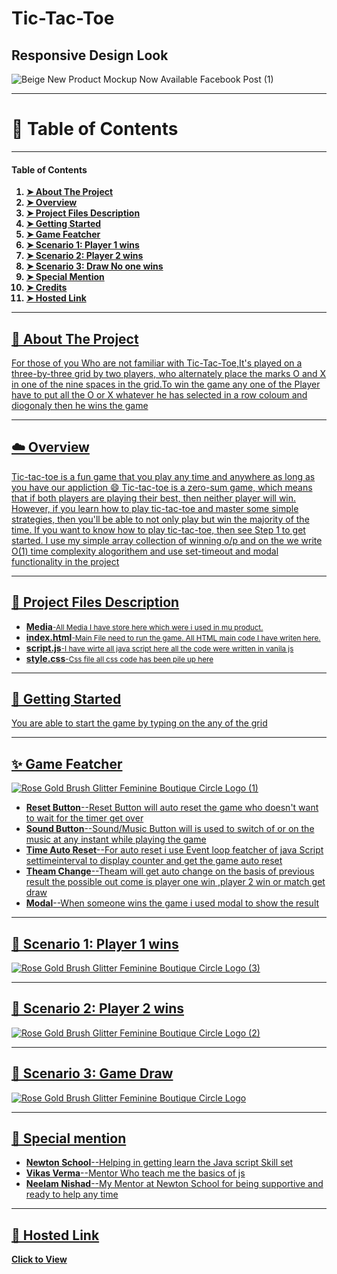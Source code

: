 # Tic-Tac-Toe

<h2>Responsive Design Look</h2>

![Beige New Product Mockup Now Available Facebook Post (1)](https://user-images.githubusercontent.com/110536209/197220236-e9b1df7e-58be-44dd-a356-fbab67934194.png)


<hr>

<h1>📖 Table of Contents</h1>

<hr>

<h4>Table of Contents</h4>
<ol>

<b>
<li><a href="https://github.com/Abhishekraj00/tik-tak-toe/blob/master/README.md#-about-the-project">➤ About The Project </a></li>
<li><a href="https://github.com/Abhishekraj00/tik-tak-toe/blob/master/README.md#%EF%B8%8F-overview">➤ Overview</li>
<li><a href="https://github.com/Abhishekraj00/tik-tak-toe/blob/master/README.md#-project-files-description">➤ Project Files Description</li>
<li><a href="https://github.com/Abhishekraj00/tik-tak-toe/blob/master/README.md#-getting-started">➤ Getting Started</li>
<li><a href="https://github.com/Abhishekraj00/tik-tak-toe/blob/master/README.md#-game-featcher-">➤ Game Featcher</li>
<li><a href="(https://github.com/Abhishekraj00/tik-tak-toe/blob/master/README.md#-scenario-1-player-1-wins">➤ Scenario 1: Player 1 wins </li>
<li><a href="https://github.com/Abhishekraj00/tik-tak-toe/blob/master/README.md#-scenario-2-player-2-wins">➤ Scenario 2: Player 2 wins</li>
<li><a href="https://github.com/Abhishekraj00/tik-tak-toe/blob/master/README.md#-scenario-3-game-draw-">➤ Scenario 3: Draw No one wins</li>
<li><a href="https://github.com/Abhishekraj00/tik-tak-toe/blob/master/README.md#-special-mention-">➤ Special Mention</li>
<li><a href="https://github.com/Abhishekraj00/tik-tak-toe/blob/master/README.md#-credits-">➤ Credits</li>
<li><a href="https://github.com/Abhishekraj00/tik-tak-toe/blob/master/README.md#--hosted-link-">➤ Hosted Link</li>
</b>

</ol>

<hr>

<h2>📝 About The Project</h2>

<p>For those of you Who are not familiar with Tic-Tac-Toe,It's played on a three-by-three grid by two players, who alternately place the marks O and X in one of the nine spaces in the grid.To win the game any one of the Player have to put all the O or X whatever he has selected in a row coloum and diogonaly then he wins the game </p>

<hr>

<h2>☁️ Overview</h2>
<p>Tic-tac-toe is a fun game that you play any time and anywhere as long as you have our appliction &#128516 Tic-tac-toe is a zero-sum game, which means that if both players are playing their best, then neither player will win. However, if you learn how to play tic-tac-toe and master some simple strategies, then you'll be able to not only play but win the majority of the time. If you want to know how to play tic-tac-toe, then see Step 1 to get started.
I use my simple array collection of winning o/p and on the we write O(1) time complexity alogorithem and use set-timeout and modal functionality in the project </p>

<hr>

<h2>💾 Project Files Description</h2>
<ul>
<li><strong>Media</strong><small>-All Media I have store here which were i used in mu product.</small></li>
<li><strong>index.html</strong><small>-Main File need to run the game. All HTML main code I have writen here.</small></li>
<li><strong>script.js</strong><small>-I have wirte all java script here all the code were written in vanila js</small></li>
<li><strong>style.css</strong><small>-Css file all css code has been pile up here</small></li>
</ul>

<hr>

<h2>📖 Getting Started</h2>
You are able to start the game by typing on the any of the grid

<hr>
<h2>✨ Game Featcher </h2>

![Rose Gold Brush Glitter Feminine Boutique Circle Logo (1)](https://user-images.githubusercontent.com/110536209/197231414-72bb3095-f0c2-4c9d-81ba-487415756d2e.png)

<ul>
<li><b>Reset Button</b>--Reset Button will auto reset the game who doesn't want to wait for the timer get over</li>
<li><b>Sound Button</b>--Sound/Music Button will is used to switch of or on the music at any instant while playing the game</li>
<li><b>Time Auto Reset</b>--For auto reset i use Event loop featcher of java Script settimeinterval to display counter and get the game auto reset</li>
<li><b>Theam Change</b>--Theam will get auto change on the basis of previous result the possible out come is player one win ,player 2 win or match get draw</li>
<li><b>Modal</b>--When someone wins the game i used modal to show the result </li>
</ul>

<hr>

<h2>🔸 Scenario 1: Player 1 wins</h2>

![Rose Gold Brush Glitter Feminine Boutique Circle Logo (3)](https://user-images.githubusercontent.com/110536209/197231208-e4b5a2bf-7358-44cf-a23e-9f2e8c09972a.png)

<hr>
<h2>🔸 Scenario 2: Player 2 wins</h2>

![Rose Gold Brush Glitter Feminine Boutique Circle Logo (2)](https://user-images.githubusercontent.com/110536209/197231246-037383bb-0b45-40e9-892a-8650f8a43b13.png)
<hr>
<h2>🔸 Scenario 3: Game Draw </h2>

![Rose Gold Brush Glitter Feminine Boutique Circle Logo](https://user-images.githubusercontent.com/110536209/197231287-55b5fef7-147c-41c4-95b8-bd05e78997ad.png)

<hr>

<h2>📜 Special mention </h2>
<ul>
<li><b>Newton School</b>--Helping in getting learn the Java script Skill set</li>
<li><b>Vikas Verma</b>--Mentor Who teach me the basics of js</li>
<li><b>Neelam Nishad</b>--My Mentor at Newton School for being supportive and ready to help any time</li>
</ul>

<hr>
<h2>🔗  Hosted Link </h2>
<b><a href="https://tic-tac-toe-by-abhishek-raj-gupta.netlify.app/">Click to View</a></b>
